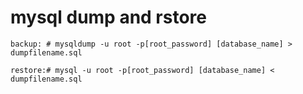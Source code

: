 # mysql dump and rstore

	backup: # mysqldump -u root -p[root_password] [database_name] > dumpfilename.sql

	restore:# mysql -u root -p[root_password] [database_name] < dumpfilename.sql

